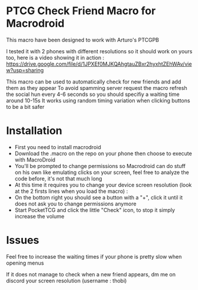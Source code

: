 # PTCG Check Friend Macro for Macrodroid

This macro have been designed to work with Arturo's PTCGPB

I tested it with 2 phones with different resolutions so it should work on yours too, here is a video showing it in action : 
https://drive.google.com/file/d/1JPXEf0MJKQAhgtauZBxr2hyxhtZEhWAv/view?usp=sharing

This macro can be used to automatically check for new friends and add them as they appear
To avoid spamming server request the macro refresh the social hun every 4-6 seconds so you should specifiy a waiting time around 10-15s 
It works using random timing variation when clicking buttons to be a bit safer

# Installation

- First you need to install macrodroid
- Download the .macro on the repo on your phone then choose to execute with MacroDroid
- You'll be prompted to change permissions so Macrodroid can do stuff on his own like emulating clicks on your screen, feel free to analyze the code before, it's not that much long
- At this time it requires you to change your device screen resolution (look at the 2 firsts lines when you load the macro) :
- On the bottom right you should see a button with a "+", click it until it does not ask you to change permissions anymore
- Start PocketTCG and click the little "Check" icon, to stop it simply increase the volume

# Issues

Feel free to increase the waiting times if your phone is pretty slow when opening menus

If it does not manage to check when a new friend appears, dm me on discord your screen resolution (username : thobi)

